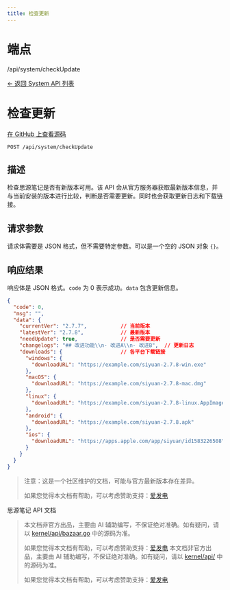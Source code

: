 ```yaml
---
title: 检查更新
---
```

# 端点

/api/system/checkUpdate

[← 返回 System API 列表](../pages/system.html)

# 检查更新

[在 GitHub 上查看源码](https://github.com/siyuan-note/siyuan/blob/master/kernel/api/system.go)

`POST /api/system/checkUpdate`

## 描述

检查思源笔记是否有新版本可用。该 API 会从官方服务器获取最新版本信息，并与当前安装的版本进行比较，判断是否需要更新。同时也会获取更新日志和下载链接。

## 请求参数

请求体需要是 JSON 格式，但不需要特定参数。可以是一个空的 JSON 对象 `{}`。

## 响应结果

响应体是 JSON 格式。`code` 为 0 表示成功。`data` 包含更新信息。

```json
{
  "code": 0,
  "msg": "",
  "data": {
    "currentVer": "2.7.7",           // 当前版本
    "latestVer": "2.7.8",            // 最新版本
    "needUpdate": true,              // 是否需要更新
    "changelogs": "## 改进功能\\n- 改进A\\n- 改进B",  // 更新日志
    "downloads": {                   // 各平台下载链接
      "windows": {
        "downloadURL": "https://example.com/siyuan-2.7.8-win.exe"
      },
      "macOS": {
        "downloadURL": "https://example.com/siyuan-2.7.8-mac.dmg"
      },
      "linux": {
        "downloadURL": "https://example.com/siyuan-2.7.8-linux.AppImage"
      },
      "android": {
        "downloadURL": "https://example.com/siyuan-2.7.8.apk"
      },
      "ios": {
        "downloadURL": "https://apps.apple.com/app/siyuan/id1583226508"
      }
    }
  }
}
```

> 注意：这是一个社区维护的文档，可能与官方最新版本存在差异。
> 
> 如果您觉得本文档有帮助，可以考虑赞助支持：[爱发电](https://afdian.com/a/leolee9086?tab=feed)

思源笔记 API 文档
> 本文档非官方出品，主要由 AI 辅助编写，不保证绝对准确。如有疑问，请以 [kernel/api/bazaar.go](https://github.com/siyuan-note/siyuan/blob/master/kernel/api/bazaar.go) 中的源码为准。
> 
> 如果您觉得本文档有帮助，可以考虑赞助支持：[爱发电](https://afdian.com/a/leolee9086?tab=feed)
> 本文档非官方出品，主要由 AI 辅助编写，不保证绝对准确。如有疑问，请以 [kernel/api/](https://github.com/siyuan-note/siyuan/blob/master/kernel/api/) 中的源码为准。
> 
> 如果您觉得本文档有帮助，可以考虑赞助支持：[爱发电](https://afdian.com/a/leolee9086?tab=feed)
